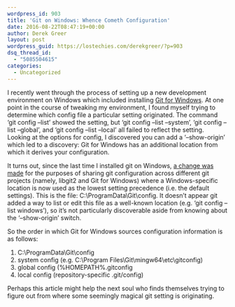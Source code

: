 ```yaml
---
wordpress_id: 903
title: 'Git on Windows: Whence Cometh Configuration'
date: 2016-08-22T08:47:19+00:00
author: Derek Greer
layout: post
wordpress_guid: https://lostechies.com/derekgreer/?p=903
dsq_thread_id:
  - "5085504615"
categories:
  - Uncategorized
---
```

I recently went through the process of setting up a new development environment on Windows which included installing [Git for Windows](https://git-scm.com/). At one point in the course of tweaking my environment, I found myself trying to determine which config file a particular setting originated. The command ‘git config &#8211;list’ showed the setting, but ‘git config &#8211;list &#8211;system’, ‘git config &#8211;list &#8211;global’, and ‘git config &#8211;list &#8211;local’ all failed to reflect the setting. Looking at the options for config, I discovered you can add a ‘&#8211;show-origin’ which led to a discovery: Git for Windows has an additional location from which it derives your configuration.

It turns out, since the last time I installed git on Windows, [a change was made](https://github.com/git-for-windows/git/commit/153328ba92ca6cf921d2272fa7e355603cbf71b7) for the purposes of sharing git configuration across different git projects (namely, libgit2 and Git for Windows) where a Windows-specific location is now used as the lowest setting precedence (i.e. the default settings). This is the file: C:\ProgramData\Git\config. It doesn’t appear git added a way to list or edit this file as a well-known location (e.g. ‘git config &#8211;list windows’), so it’s not particularly discoverable aside from knowing about the ‘&#8211;show-origin’ switch.

So the order in which Git for Windows sources configuration information is as follows:

  1. C:\ProgramData\Git\config
  2. system config (e.g. C:\Program Files\Git\mingw64\etc\gitconfig)
  3. global config (%HOMEPATH%\.gitconfig
  4. local config (repository-specific .git/config)

Perhaps this article might help the next soul who finds themselves trying to figure out from where some seemingly magical git setting is originating.

